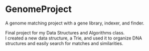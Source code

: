 # GenomeProject
A genome matching project with a gene library, indexer, and finder.

Final project for my Data Structures and Algorithms class.  
I created a new data structure, a Trie, and used it to organize DNA structures and easily search for matches and similarities.
